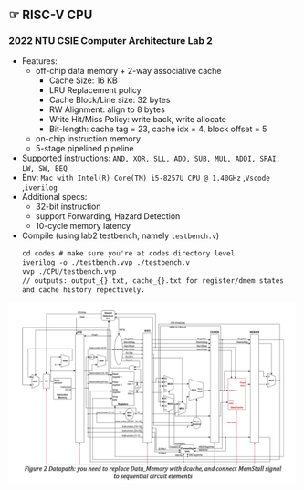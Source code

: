 
## ☞ RISC-V CPU 
### 2022 NTU CSIE Computer Architecture Lab 2
* Features: 
  * off-chip data memory + 2-way associative cache
    * Cache Size: 16 KB 
    * LRU Replacement policy 
    * Cache Block/Line size: 32 bytes 
    * RW Alignment: align to 8 bytes 
    * Write Hit/Miss Policy: write back, write allocate
    * Bit-length: cache tag = 23, cache idx = 4, block offset = 5 
  * on-chip instruction memory 
  * 5-stage pipelined pipeline 
* Supported instructions: 
  `AND, XOR, SLL, ADD, SUB, MUL, ADDI, SRAI, LW, SW, BEQ`
* Env: `Mac with Intel(R) Core(TM) i5-8257U CPU @ 1.40GHz`
        ,`Vscode`
        ,`iverilog`
* Additional specs: 
    * 32-bit instruction
    * support Forwarding, Hazard Detection
    * 10-cycle memory latency 
* Compile (using lab2 testbench, namely `testbench.v`)
    ```
    cd codes # make sure you're at codes directory level
    iverilog -o ./testbench.vvp ./testbench.v
    vvp ./CPU/testbench.vvp
    // outputs: output_{}.txt, cache_{}.txt for register/dmem states and cache history repectively. 
    ```
 
![CPU](https://github.com/Nana2929/CAlab2/blob/master/cpu_fig.png)
